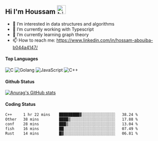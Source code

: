 ## Hi I'm Houssam <img src="https://user-images.githubusercontent.com/1303154/88677602-1635ba80-d120-11ea-84d8-d263ba5fc3c0.gif" width="28px" alt="hi">

- 👀 I’m interested in data structures and algorithms
- 🔭 I’m currently working with Typescript
- 🌱 I’m currently learning graph theory
- 📫 How to reach me: https://www.linkedin.com/in/hossam-abouiba-b044a4147/

#### Top Languages

![C](https://img.shields.io/badge/c-%2300599C.svg?style=for-the-badge&logo=c&logoColor=white)
![Golang](https://img.shields.io/badge/go-blue?style=for-the-badge&logo=Goland)
![JavaScript](https://img.shields.io/badge/javascript-%23323330.svg?style=for-the-badge&logo=javascript&logoColor=%23F7DF1E)
![C++](https://img.shields.io/badge/C%2B%2B-blue?style=for-the-badge&logo=C%2B%2B)


#### Github Status
[![Anurag's GitHub stats](https://github-readme-stats.vercel.app/api?username=0xhoussam&theme=tokyonight)](https://github.com/anuraghazra/github-readme-stats)

#### Coding Status
<!--START_SECTION:waka-->

```txt
C++     1 hr 22 mins    █████████▓░░░░░░░░░░░░░░░   38.24 %
Other   38 mins         ████▒░░░░░░░░░░░░░░░░░░░░   17.88 %
conf    28 mins         ███▒░░░░░░░░░░░░░░░░░░░░░   13.04 %
fish    16 mins         ██░░░░░░░░░░░░░░░░░░░░░░░   07.49 %
Rust    14 mins         █▓░░░░░░░░░░░░░░░░░░░░░░░   06.81 %
```

<!--END_SECTION:waka-->
